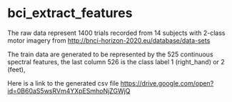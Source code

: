 # bci_extract_features

The raw data represent 1400 trials recorded from 14 subjects with 2-class motor imagery from
http://bnci-horizon-2020.eu/database/data-sets

The train data are generated to be represented by the 525 continuous spectral features, the last column 526 is the class label 1 (right_hand) or 2 (feet), 

Here is a link to the generated csv file https://drive.google.com/open?id=0B60aS5wsRVm4YXpESmhoNjZGWjQ
